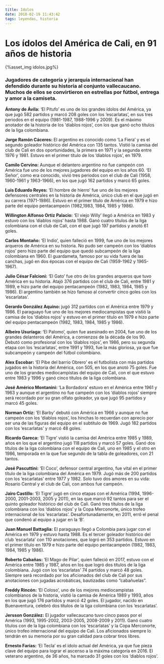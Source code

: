 ```yaml
---
title: Idolos
date: 2018-02-19 11:43:42
tags: leyendas, historia
---
```

# Los ídolos del América de Cali, en 91 años de historia</h1>
{%asset_img idolos.jpg%}

### Jugadores de categoría y jerarquía internacional han defendido durante su historia al conjunto vallecaucano. Muchos de ellos se convirtieron en estrellas por fútbol, entrega y amor a la camiseta.

**Ántony de Ávila:** ‘El Pitufo’ es uno de los grandes ídolos del América, ya que jugó 582 partidos y marcó 208 goles con los ‘escarlatas’, en sus tres periodos en el equipo (1981-1987, 1988-1996 y 2009). Es el máximo anotador de la historia de los ‘diablos rojos’, con los que ganó ocho títulos de la liga colombiana.

**Jorge Ramón Cáceres:** El argentino es conocido como ‘La Fiera’ y es el segundo goleador histórico del América con 135 tantos. Vistió la camisa del club de Cali en dos oportunidades, la primera en 1971 y la segunda entre 1976 y 1981. Estuvo en el primer título de los ‘diablos rojos’, en 1979.

**Camilo Cervino:** Aunque el delantero argentino no fue campeón con América fue uno de los mejores jugadores del equipo en los años 60. ‘El Señor’, como era conocido, vivió tres periodos con el club de Cali (1958, 1960-1961 y 1963-1966), en los que jugó 162 partidos y marcó 65 goles.

**Luis Eduardo Reyes:** ‘El hombre de hierro’ fue uno de los mejores defensores centrales en la historia de América, único club en el que jugó en su carrera (1971-1986). Estuvo en el primer título de América en 1979 e hizo parte del equipo pentacampeón (1982,1983, 1984, 1985 y 1986).

**Willington Alfonso Ortiz Palacio:** ‘El viejo Willy’ llegó a América en 1983 y estuvo con los ‘diablos rojos’ hasta 1988. Ganó cuatro títulos de la liga colombiana con el club de Cali, con el que jugó 197 partidos y anotó 61 goles.

**Carlos Montaño:** ‘El Indio’, quien falleció en 1999, fue uno de los mejores arqueros de América en su historia. No pudo ser campeón con los ‘diablos rojos’ pero hizo parte del equipo que quedó subcampeón de la liga colombiana en 1960. El guardameta, famoso por su vida fuera de las canchas, jugó en dos épocas con el equipo de Cali (1959-1962 y 1965-1967).

**Julio César Falcioni:** ‘El Gato’ fue otro de los grandes arqueros que tuvo América en su historia. Atajó 376 partidos con el club de Cali, entre 1981 y 1989, e hizo parte del equipo pentacampeón (1982, 1983, 1984, 1985 y 1986). El argentino también se hizo famoso al convertir cinco goles con los ‘escarlatas’.

**Gerardo González Aquino:** jugó 312 partidos con el América entre 1979 y 1986. El paraguayo fue uno de los mejores mediocampistas que vistió la camisa de los ‘diablos rojos’ y estuvo en el primer título en 1979 e hizo parte del equipo pentacampeón (1982, 1983, 1984, 1985 y 1986).

**Albeiro Usuriaga:** ‘El Palomo’, quien fue asesinado en 2004, fue uno de los grandes delanteros del América, a comienzos de la década de los 90.  Debutó como profesional con los ‘diablos rojos’, en 1986, pero su segunda etapa con los ‘escarlatas’, entre 1991 y 1993, fue la más gloriosa, ya que fue subcampeón y campeón del fútbol colombiano.

**Alex Escobar:** ‘El Pibe del barrio Obrero’ es el futbolista con más partidos jugados en la historia del América, con 505, en los que anotó 75 goles. Fue uno de los grandes mediocampistas del equipo de Cali, con el que estuvo entre 1983 y 1996 y ganó cinco títulos de la liga colombiana.

**José Américo Montanini:** ‘La Bordadora’ estuvo en el América entre 1961 y 1963 y aunque el argentino no fue campeón con los ‘diablos rojos’ siempre será recordado por su gran olfato goleador, ya que jugó 95 partidos y marcó 45 goles.

**Norman Ortiz:** ‘El Barby’ debutó con América en 1966 y aunque no fue campeón con los ‘diablos rojos’, los hinchas lo recuerdan con aprecio por ser una de las figuras del equipo en el subtítulo de 1969. Jugó 182 partidos con los ‘escarlatas’ y marcó 48 goles. 

**Ricardo Gareca:** ‘El Tigre’ vistió la camisa del América entre 1985 y 1989, años en los que el argentino jugó 118 partidos y marcó 57 goles. Ganó dos títulos de la liga colombiana con el equipo de Cali, uno en 1985 y el otro en 1986, temporada en la que fue segundo de la tabla de goleadores, con 21 tantos. 

**José Pascuttini:** ‘El Coco’, defensor central argentino, fue vital en el primer título de la liga colombiana del América en 1979. Jugó más de 200 partidos con los ‘escarlatas’ entre 1977 y 1982. Solo tuvo dos amores en su vida: Rosario Central y el club de Cali, con ambos fue campeón.

**Jairo Castillo:** ‘El Tigre’ jugó en cinco etapas con el América (1994, 1996-2000, 2001-2003, 2005 y 2011), en las que marcó 92 tantos para ser el quinto goleador histórico del club de Cali. Ganó tres títulos de la liga colombiana con los ‘diablos rojos’ y la Copa Merconorte, único trofeo internacional de los ‘escarlatas’.  Desafortunadamente, en 2011, erró el penal que condenó al equipo a jugar en la ‘B’.

**Juan Manuel Battaglia:** El paraguayo llegó a Colombia para jugar con el América en 1979 y estuvo hasta 1988. Es el tercer goleador histórico del club ‘escarlata’ con 110 anotaciones, que logró en 353 partidos. Estuvo en el primer título en 1979 e hizo parte del equipo pentacampeón (1982, 1983, 1984, 1985 y 1986).

**Roberto Cabañas:** ‘El Mago de Pilar’, quien falleció en 2017, estuvo con el América entre 1985 y 1987, años en los que logró dos títulos de la liga colombiana. Jugó con los ‘escarlatas’ 74 partidos y marcó 48 goles. Siempre será recordado por los aficionados del club de Cali por sus anotaciones con jugadas acrobáticas, bautizadas como “cabañuelas”.

**Freddy Rincón:** ‘El Coloso’, uno de los mejores mediocampistas colombianos de la historia, vistió la camisa de América 1989 y 1993, años en los que jugó 176 partidos y marcó 42 goles. El jugador, nacido en Buenaventura, celebró dos títulos de la liga colombiana con los ‘escarlatas’.

**Jersson González:** El jugador vallecaucano tuvo cinco pasos por el América (1993, 1995-2002, 2003-2005, 2008-2009 y 2011). Ganó cuatro títulos con de la liga colombiana con los ‘escarlatas’ y la Copa Merconorte, único trofeo internacional del equipo de Cali. Los aficionados siempre lo tendrán en su memoria por su gran calidad para cobrar tiros libres.

**Ernesto Farías:** ‘El Tecla’ es el ídolo actual del América, ya que fue pieza clave del equipo para lograr el ascenso a la máxima categoría en 2016. El veterano argentino, de 36 años, ha marcado 31 goles con los ‘diablos rojos’.</h3>